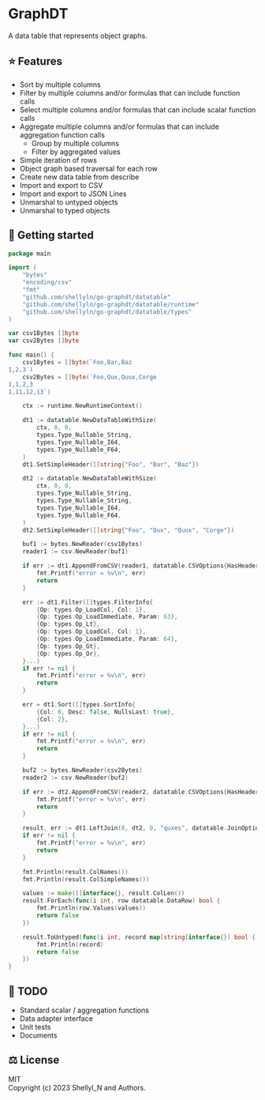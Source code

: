 # GraphDT

A data table that represents object graphs.

## ⭐️ Features

* Sort by multiple columns
* Filter by multiple columns and/or formulas that can include function calls
* Select multiple columns and/or formulas that can include scalar function calls
* Aggregate multiple columns and/or formulas that can include aggregation function calls
    * Group by multiple columns
    * Filter by aggregated values
* Simple iteration of rows
* Object graph based traversal for each row
* Create new data table from describe
* Import and export to CSV
* Import and export to JSON Lines
* Unmarshal to untyped objects
* Unmarshal to typed objects

## 🚀 Getting started

```go
package main

import (
    "bytes"
    "encoding/csv"
    "fmt"
    "github.com/shellyln/go-graphdt/datatable"
    "github.com/shellyln/go-graphdt/datatable/runtime"
    "github.com/shellyln/go-graphdt/datatable/types"
)

var csv1Bytes []byte
var csv2Bytes []byte

func main() {
    csv1Bytes = []byte(`Foo,Bar,Baz
1,2,3`)
    csv2Bytes = []byte(`Foo,Qux,Quux,Corge
1,1,2,3
1,11,12,13`)

    ctx := runtime.NewRuntimeContext()

    dt1 := datatable.NewDataTableWithSize(
        ctx, 0, 0,
        types.Type_Nullable_String,
        types.Type_Nullable_I64,
        types.Type_Nullable_F64,
    )
    dt1.SetSimpleHeader([]string{"Foo", "Bar", "Baz"})

    dt2 := datatable.NewDataTableWithSize(
        ctx, 0, 0,
        types.Type_Nullable_String,
        types.Type_Nullable_String,
        types.Type_Nullable_I64,
        types.Type_Nullable_F64,
    )
    dt2.SetSimpleHeader([]string{"Foo", "Qux", "Quux", "Corge"})

    buf1 := bytes.NewReader(csv1Bytes)
    reader1 := csv.NewReader(buf1)

    if err := dt1.AppendFromCSV(reader1, datatable.CSVOptions{HasHeader: true}); err != nil {
        fmt.Printf("error = %v\n", err)
        return
    }

    err := dt1.Filter([]types.FilterInfo{
        {Op: types.Op_LoadCol, Col: 1},
        {Op: types.Op_LoadImmediate, Param: 63},
        {Op: types.Op_Lt},
        {Op: types.Op_LoadCol, Col: 1},
        {Op: types.Op_LoadImmediate, Param: 64},
        {Op: types.Op_Gt},
        {Op: types.Op_Or},
    }...)
    if err != nil {
        fmt.Printf("error = %v\n", err)
        return
    }

    err = dt1.Sort([]types.SortInfo{
        {Col: 0, Desc: false, NullsLast: true},
        {Col: 2},
    }...)
    if err != nil {
        fmt.Printf("error = %v\n", err)
        return
    }

    buf2 := bytes.NewReader(csv2Bytes)
    reader2 := csv.NewReader(buf2)

    if err := dt2.AppendFromCSV(reader2, datatable.CSVOptions{HasHeader: true}); err != nil {
        fmt.Printf("error = %v\n", err)
        return
    }

    result, err := dt1.LeftJoin(0, dt2, 0, "quxes", datatable.JoinOptions{})
    if err != nil {
        fmt.Printf("error = %v\n", err)
        return
    }

    fmt.Println(result.ColNames())
    fmt.Println(result.ColSimpleNames())

    values := make([]interface{}, result.ColLen())
    result.ForEach(func(i int, row datatable.DataRow) bool {
        fmt.Println(row.Values(values))
        return false
    })

    result.ToUntyped(func(i int, record map[string]interface{}) bool {
        fmt.Println(record)
        return false
    })
}
```

## 🚧 TODO

* Standard scalar / aggregation functions
* Data adapter interface
* Unit tests
* Documents


## ⚖️ License

MIT  
Copyright (c) 2023 Shellyl_N and Authors.
